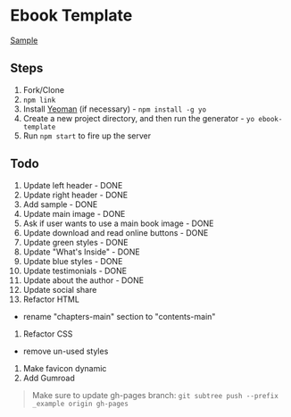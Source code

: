 # Ebook Template

[Sample](http://mherman.org/ebook-template/)

## Steps

1. Fork/Clone
1. `npm link`
1. Install [Yeoman](http://yeoman.io) (if necessary) - `npm install -g yo`
1. Create a new project directory, and then run the generator - `yo ebook-template`
1. Run `npm start` to fire up the server

## Todo

1. Update left header - DONE
1. Update right header - DONE
1. Add sample - DONE
1. Update main image - DONE
1. Ask if user wants to use a main book image - DONE
1. Update download and read online buttons - DONE
1. Update green styles - DONE
1. Update "What's Inside" - DONE
1. Update blue styles - DONE
1. Update testimonials - DONE
1. Update about the author - DONE
1. Update social share
1. Refactor HTML
  - rename "chapters-main" section to "contents-main"
1. Refactor CSS
  - remove un-used styles
1. Make favicon dynamic
1. Add Gumroad

> Make sure to update gh-pages branch: `git subtree push --prefix _example origin gh-pages`
